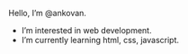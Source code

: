   Hello, I’m @ankovan.
- I’m interested in web development.
- I’m currently learning html, css, javascript.


